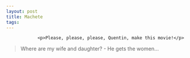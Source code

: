 ```yaml
---
layout: post
title: Machete
tags:
---
```



                <p>Please, please, please, Quentin, make this movie!</p>
<div style="text-align:center"><object type="application/x-shockwave-flash" style="width:425px; height:350px" data="http://www.youtube.com/v/IbhuPYdgQjc"><param name="movie" value="http://www.youtube.com/v/IbhuPYdgQjc"></param></object></div>
<blockquote>
Where are my wife and daughter? - He gets the women...
</blockquote>
